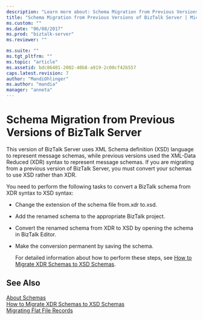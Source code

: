 ```yaml
---
description: "Learn more about: Schema Migration from Previous Versions of BizTalk Server"
title: "Schema Migration from Previous Versions of BizTalk Server | Microsoft Docs"
ms.custom: ""
ms.date: "06/08/2017"
ms.prod: "biztalk-server"
ms.reviewer: ""

ms.suite: ""
ms.tgt_pltfrm: ""
ms.topic: "article"
ms.assetid: bdc86401-2002-40b8-a919-2c00cf42b557
caps.latest.revision: 7
author: "MandiOhlinger"
ms.author: "mandia"
manager: "anneta"
---
```

# Schema Migration from Previous Versions of BizTalk Server
This version of BizTalk Server uses XML Schema definition (XSD) language to represent message schemas, while previous versions used the XML-Data Reduced (XDR) syntax to represent message schemas. If you are migrating from a previous version of BizTalk Server, you must convert your schemas to use XSD rather than XDR.  
  
 You need to perform the following tasks to convert a BizTalk schema from XDR syntax to XSD syntax:  
  
- Change the extension of the schema file from.xdr to.xsd.  
  
- Add the renamed schema to the appropriate BizTalk project.  
  
- Convert the renamed schema from XDR to XSD by opening the schema in BizTalk Editor.  
  
- Make the conversion permanent by saving the schema.  
  
  For detailed information about how to perform these steps, see [How to Migrate XDR Schemas to XSD Schemas](../core/how-to-migrate-xdr-schemas-to-xsd-schemas.md).  
  
## See Also  
 [About Schemas](../core/about-schemas.md)   
 [How to Migrate XDR Schemas to XSD Schemas](../core/how-to-migrate-xdr-schemas-to-xsd-schemas.md)   
 [Migrating Flat File Records](../core/migrating-flat-file-records.md)
